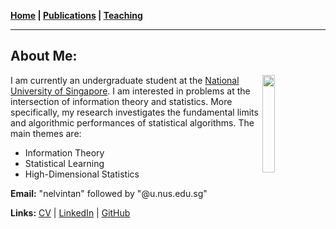 **[Home](./) \| [Publications](./publications.html) \| [Teaching](./teaching.html)**

---

## About Me:

<img align="right" src="https://nelvintan.github.io/images/profile.png" width=20% height=auto>

I am currently an undergraduate student at the [National University of Singapore](http://www.nus.edu.sg/). I am interested in problems at the intersection of information theory and statistics. More specifically, my research investigates the fundamental limits and algorithmic performances of statistical algorithms. The main themes are:
- Information Theory
- Statistical Learning
- High-Dimensional Statistics

**Email:** "nelvintan" followed by "@u.nus.edu.sg"

**Links:** [CV](http://nelvintan.github.io/files/CV.pdf) \| [LinkedIn](https://www.linkedin.com/in/nelvin-tan-290377151/) \| [GitHub](https://github.com/nelvintan)

